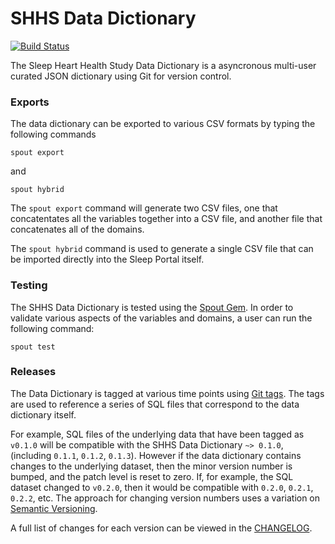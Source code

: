 SHHS Data Dictionary
========================

[![Build Status](https://travis-ci.org/sleepepi/shhs-data-dictionary.png?branch=master)](https://travis-ci.org/sleepepi/shhs-data-dictionary)

The Sleep Heart Health Study Data Dictionary is a asyncronous multi-user curated JSON dictionary using Git for version control.

### Exports

The data dictionary can be exported to various CSV formats by typing the following commands

```
spout export
```

and

```
spout hybrid
```

The `spout export` command will generate two CSV files, one that concatentates all the variables together into a CSV file, and another file that concatenates all of the domains.


The `spout hybrid` command is used to generate a single CSV file that can be imported directly into the Sleep Portal itself.


### Testing

The SHHS Data Dictionary is tested using the [Spout Gem](https://github.com/sleepepi/spout). In order to validate various aspects of the variables and domains, a user can run the following command:

```
spout test
```


### Releases

The Data Dictionary is tagged at various time points using [Git tags](http://git-scm.com/book/en/Git-Basics-Tagging). The tags are used to reference a series of SQL files that correspond to the data dictionary itself.

For example, SQL files of the underlying data that have been tagged as `v0.1.0` will be compatible with the SHHS Data Dictionary `~> 0.1.0`, (including `0.1.1`, `0.1.2`, `0.1.3`). However if the data dictionary contains changes to the underlying dataset, then the minor version number is bumped, and the patch level is reset to zero.  If, for example, the SQL dataset changed to `v0.2.0`, then it would be compatible with `0.2.0`, `0.2.1`, `0.2.2`, etc. The approach for changing version numbers uses a variation on [Semantic Versioning](http://semver.org).

A full list of changes for each version can be viewed in the [CHANGELOG](https://github.com/sleepepi/shhs-data-dictionary/blob/master/CHANGELOG.md).

